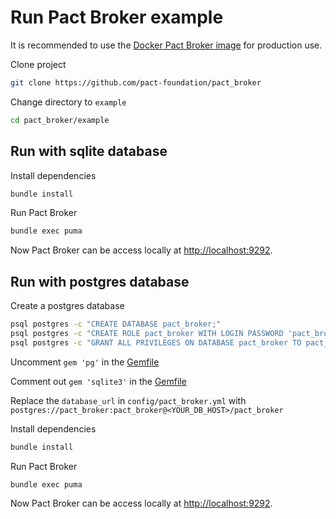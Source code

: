 # Run Pact Broker example

It is recommended to use the [Docker Pact Broker image][docker-pact-broker] for production use.

Clone project

```bash
git clone https://github.com/pact-foundation/pact_broker
```

Change directory to `example`

```bash
cd pact_broker/example
```

## Run with sqlite database

Install dependencies

```bash
bundle install
```

Run Pact Broker

```bash
bundle exec puma
```

Now Pact Broker can be access locally at [http://localhost:9292](http://localhost:9292).

## Run with postgres database

Create a postgres database

```bash
psql postgres -c "CREATE DATABASE pact_broker;"
psql postgres -c "CREATE ROLE pact_broker WITH LOGIN PASSWORD 'pact_broker';"
psql postgres -c "GRANT ALL PRIVILEGES ON DATABASE pact_broker TO pact_broker;"
```

Uncomment `gem 'pg'` in the [Gemfile](Gemfile)

Comment out `gem 'sqlite3'` in the [Gemfile](Gemfile)

Replace the `database_url` in `config/pact_broker.yml` with `postgres://pact_broker:pact_broker@<YOUR_DB_HOST>/pact_broker`

Install dependencies

```bash
bundle install
```

Run Pact Broker

```bash
bundle exec puma
```

Now Pact Broker can be access locally at [http://localhost:9292](http://localhost:9292).

[docker-pact-broker]: https://github.com/pact-foundation/pact-broker-docker
[pact-broker-dir]: https://github.com/pact-foundation/pact-broker-docker/tree/master/pact_broker
